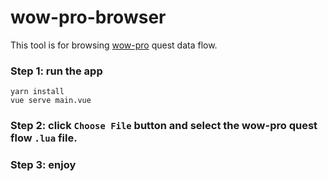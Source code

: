 # wow-pro-browser

This tool is for browsing [wow-pro](http://wow-pro.com/) quest data flow.


### Step 1: run the app

```
yarn install
vue serve main.vue
```

### Step 2: click `Choose File` button and select the wow-pro quest flow `.lua` file.

### Step 3: enjoy

